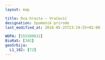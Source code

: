 ```yaml
---
layout: map

title: Dva hrasta – Vračević
designation: Spomenik prirode
last_modified_at: 2018-05-25T23:19:55+02:00

WDPA: [555589032]
BioRaS: [302]
geoSrbija:
  L1_182: [72]
---
```

